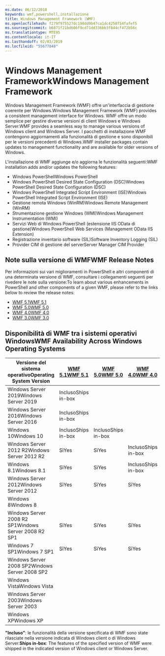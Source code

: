 ```yaml
---
ms.date: 06/12/2018
keywords: wmf,powershell,installazione
title: Windows Management Framework (WMF)
ms.openlocfilehash: f279f975527dc198dd9b47ca1dc4258f54fafef5
ms.sourcegitcommit: b6871f21bd666f9cd71dd336bb3f844cf472b56c
ms.translationtype: MTE95
ms.contentlocale: it-IT
ms.lasthandoff: 02/03/2019
ms.locfileid: "55677848"
---
```

# <a name="windows-management-framework"></a><span data-ttu-id="58f35-103">Windows Management Framework</span><span class="sxs-lookup"><span data-stu-id="58f35-103">Windows Management Framework</span></span>

<span data-ttu-id="58f35-104">Windows Management Framework (WMF) offre un'interfaccia di gestione coerente per Windows.</span><span class="sxs-lookup"><span data-stu-id="58f35-104">Windows Management Framework (WMF) provides a consistent management interface for Windows.</span></span> <span data-ttu-id="58f35-105">WMF offre un modo semplice per gestire diverse versioni di client Windows e Windows Server.</span><span class="sxs-lookup"><span data-stu-id="58f35-105">WMF provides a seamless way to manage various versions of Windows client and Windows Server.</span></span> <span data-ttu-id="58f35-106">I pacchetti di installazione WMF contengono aggiornamenti alla funzionalità di gestione e sono disponibili per le versioni precedenti di Windows.</span><span class="sxs-lookup"><span data-stu-id="58f35-106">WMF installer packages contain updates to management functionality and are available for older versions of Windows.</span></span>

<span data-ttu-id="58f35-107">L'installazione di WMF aggiunge e/o aggiorna le funzionalità seguenti:</span><span class="sxs-lookup"><span data-stu-id="58f35-107">WMF installation adds and/or updates the following features:</span></span>

- <span data-ttu-id="58f35-108">Windows PowerShell</span><span class="sxs-lookup"><span data-stu-id="58f35-108">Windows PowerShell</span></span>
- <span data-ttu-id="58f35-109">Windows PowerShell Desired State Configuration (DSC)</span><span class="sxs-lookup"><span data-stu-id="58f35-109">Windows PowerShell Desired State Configuration (DSC)</span></span>
- <span data-ttu-id="58f35-110">Windows PowerShell Integrated Script Environment (ISE)</span><span class="sxs-lookup"><span data-stu-id="58f35-110">Windows PowerShell Integrated Script Environment (ISE)</span></span>
- <span data-ttu-id="58f35-111">Gestione remota Windows (WinRM)</span><span class="sxs-lookup"><span data-stu-id="58f35-111">Windows Remote Management (WinRM)</span></span>
- <span data-ttu-id="58f35-112">Strumentazione gestione Windows (WMI)</span><span class="sxs-lookup"><span data-stu-id="58f35-112">Windows Management Instrumentation (WMI)</span></span>
- <span data-ttu-id="58f35-113">Servizi Web di Windows PowerShell (estensione IIS OData di gestione)</span><span class="sxs-lookup"><span data-stu-id="58f35-113">Windows PowerShell Web Services (Management OData IIS Extension)</span></span>
- <span data-ttu-id="58f35-114">Registrazione inventario software (SIL)</span><span class="sxs-lookup"><span data-stu-id="58f35-114">Software Inventory Logging (SIL)</span></span>
- <span data-ttu-id="58f35-115">Provider CIM di gestione del server</span><span class="sxs-lookup"><span data-stu-id="58f35-115">Server Manager CIM Provider</span></span>

## <a name="wmf-release-notes"></a><span data-ttu-id="58f35-116">Note sulla versione di WMF</span><span class="sxs-lookup"><span data-stu-id="58f35-116">WMF Release Notes</span></span>

<span data-ttu-id="58f35-117">Per informazioni sui vari miglioramenti in PowerShell e altri componenti di una determinata versione di WMF, consultare i collegamenti seguenti per rivedere le note sulla versione:</span><span class="sxs-lookup"><span data-stu-id="58f35-117">To learn about various enhancements in PowerShell and other components of a given WMF, please refer to the links below to review the release notes:</span></span>

- [<span data-ttu-id="58f35-118">WMF 5.1</span><span class="sxs-lookup"><span data-stu-id="58f35-118">WMF 5.1</span></span>](5.1/release-notes.md)
- [<span data-ttu-id="58f35-119">WMF 5.0</span><span class="sxs-lookup"><span data-stu-id="58f35-119">WMF 5.0</span></span>](5.0/releasenotes.md)
- [<span data-ttu-id="58f35-120">WMF 4.0</span><span class="sxs-lookup"><span data-stu-id="58f35-120">WMF 4.0</span></span>](https://download.microsoft.com/download/3/D/6/3D61D262-8549-4769-A660-230B67E15B25/Windows%20Management%20Framework%204%200%20Release%20Notes.docx)
- [<span data-ttu-id="58f35-121">WMF 3.0</span><span class="sxs-lookup"><span data-stu-id="58f35-121">WMF 3.0</span></span>](https://download.microsoft.com/download/E/7/6/E76850B8-DA6E-4FF5-8CCE-A24FC513FD16/WMF%203%20Release%20Notes.docx)

## <a name="wmf-availability-across-windows-operating-systems"></a><span data-ttu-id="58f35-122">Disponibilità di WMF tra i sistemi operativi Windows</span><span class="sxs-lookup"><span data-stu-id="58f35-122">WMF Availability Across Windows Operating Systems</span></span>

|<span data-ttu-id="58f35-123">Versione del sistema operativo</span><span class="sxs-lookup"><span data-stu-id="58f35-123">Operating System Version</span></span>  |<span data-ttu-id="58f35-124">[WMF 5.1][]</span><span class="sxs-lookup"><span data-stu-id="58f35-124">[WMF 5.1][]</span></span> |<span data-ttu-id="58f35-125">[WMF 5.0][]</span><span class="sxs-lookup"><span data-stu-id="58f35-125">[WMF 5.0][]</span></span> |<span data-ttu-id="58f35-126">[WMF 4.0][]</span><span class="sxs-lookup"><span data-stu-id="58f35-126">[WMF 4.0][]</span></span> |<span data-ttu-id="58f35-127">[WMF 3.0][]</span><span class="sxs-lookup"><span data-stu-id="58f35-127">[WMF 3.0][]</span></span>  |<span data-ttu-id="58f35-128">[WMF 2.0][]</span><span class="sxs-lookup"><span data-stu-id="58f35-128">[WMF 2.0][]</span></span> |
|--------------------------|------------|------------|------------|-------------|------------|
|<span data-ttu-id="58f35-129">Windows Server 2019</span><span class="sxs-lookup"><span data-stu-id="58f35-129">Windows Server 2019</span></span>       |<span data-ttu-id="58f35-130">Incluso</span><span class="sxs-lookup"><span data-stu-id="58f35-130">Ships in-box</span></span>|            |            |             |            |
|<span data-ttu-id="58f35-131">Windows Server 2016</span><span class="sxs-lookup"><span data-stu-id="58f35-131">Windows Server 2016</span></span>       |<span data-ttu-id="58f35-132">Incluso</span><span class="sxs-lookup"><span data-stu-id="58f35-132">Ships in-box</span></span>|            |            |             |            |
|<span data-ttu-id="58f35-133">Windows 10</span><span class="sxs-lookup"><span data-stu-id="58f35-133">Windows 10</span></span>                |<span data-ttu-id="58f35-134">Incluso</span><span class="sxs-lookup"><span data-stu-id="58f35-134">Ships in-box</span></span>|<span data-ttu-id="58f35-135">Incluso</span><span class="sxs-lookup"><span data-stu-id="58f35-135">Ships in-box</span></span>|            |             |            |
|<span data-ttu-id="58f35-136">Windows Server 2012 R2</span><span class="sxs-lookup"><span data-stu-id="58f35-136">Windows Server 2012 R2</span></span>    |<span data-ttu-id="58f35-137">Sì</span><span class="sxs-lookup"><span data-stu-id="58f35-137">Yes</span></span>         |<span data-ttu-id="58f35-138">Sì</span><span class="sxs-lookup"><span data-stu-id="58f35-138">Yes</span></span>         |<span data-ttu-id="58f35-139">Incluso</span><span class="sxs-lookup"><span data-stu-id="58f35-139">Ships in-box</span></span>|             |            |
|<span data-ttu-id="58f35-140">Windows 8.1</span><span class="sxs-lookup"><span data-stu-id="58f35-140">Windows 8.1</span></span>               |<span data-ttu-id="58f35-141">Sì</span><span class="sxs-lookup"><span data-stu-id="58f35-141">Yes</span></span>         |<span data-ttu-id="58f35-142">Sì</span><span class="sxs-lookup"><span data-stu-id="58f35-142">Yes</span></span>         |<span data-ttu-id="58f35-143">Incluso</span><span class="sxs-lookup"><span data-stu-id="58f35-143">Ships in-box</span></span>|             |            |
|<span data-ttu-id="58f35-144">Windows Server 2012</span><span class="sxs-lookup"><span data-stu-id="58f35-144">Windows Server 2012</span></span>       |<span data-ttu-id="58f35-145">Sì</span><span class="sxs-lookup"><span data-stu-id="58f35-145">Yes</span></span>         |<span data-ttu-id="58f35-146">Sì</span><span class="sxs-lookup"><span data-stu-id="58f35-146">Yes</span></span>         |<span data-ttu-id="58f35-147">Sì</span><span class="sxs-lookup"><span data-stu-id="58f35-147">Yes</span></span>         |<span data-ttu-id="58f35-148">Incluso</span><span class="sxs-lookup"><span data-stu-id="58f35-148">Ships in-box</span></span> |            |
|<span data-ttu-id="58f35-149">Windows 8</span><span class="sxs-lookup"><span data-stu-id="58f35-149">Windows 8</span></span>                 |            |            |            |<span data-ttu-id="58f35-150">Incluso</span><span class="sxs-lookup"><span data-stu-id="58f35-150">Ships in-box</span></span> |            |
|<span data-ttu-id="58f35-151">Windows Server 2008 R2 SP1</span><span class="sxs-lookup"><span data-stu-id="58f35-151">Windows Server 2008 R2 SP1</span></span>|<span data-ttu-id="58f35-152">Sì</span><span class="sxs-lookup"><span data-stu-id="58f35-152">Yes</span></span>         |<span data-ttu-id="58f35-153">Sì</span><span class="sxs-lookup"><span data-stu-id="58f35-153">Yes</span></span>         |<span data-ttu-id="58f35-154">Sì</span><span class="sxs-lookup"><span data-stu-id="58f35-154">Yes</span></span>         |<span data-ttu-id="58f35-155">Sì</span><span class="sxs-lookup"><span data-stu-id="58f35-155">Yes</span></span>          |<span data-ttu-id="58f35-156">Incluso</span><span class="sxs-lookup"><span data-stu-id="58f35-156">Ships in-box</span></span>|
|<span data-ttu-id="58f35-157">Windows 7 SP1</span><span class="sxs-lookup"><span data-stu-id="58f35-157">Windows 7 SP1</span></span>             |<span data-ttu-id="58f35-158">Sì</span><span class="sxs-lookup"><span data-stu-id="58f35-158">Yes</span></span>         |<span data-ttu-id="58f35-159">Sì</span><span class="sxs-lookup"><span data-stu-id="58f35-159">Yes</span></span>         |<span data-ttu-id="58f35-160">Sì</span><span class="sxs-lookup"><span data-stu-id="58f35-160">Yes</span></span>         |<span data-ttu-id="58f35-161">Sì</span><span class="sxs-lookup"><span data-stu-id="58f35-161">Yes</span></span>          |<span data-ttu-id="58f35-162">Incluso</span><span class="sxs-lookup"><span data-stu-id="58f35-162">Ships in-box</span></span>|
|<span data-ttu-id="58f35-163">Windows Server 2008 SP2</span><span class="sxs-lookup"><span data-stu-id="58f35-163">Windows Server 2008 SP2</span></span>   |            |            |            |<span data-ttu-id="58f35-164">Sì</span><span class="sxs-lookup"><span data-stu-id="58f35-164">Yes</span></span>          |<span data-ttu-id="58f35-165">Sì</span><span class="sxs-lookup"><span data-stu-id="58f35-165">Yes</span></span>         |
|<span data-ttu-id="58f35-166">Windows Vista</span><span class="sxs-lookup"><span data-stu-id="58f35-166">Windows Vista</span></span>             |            |            |            |             |<span data-ttu-id="58f35-167">Sì</span><span class="sxs-lookup"><span data-stu-id="58f35-167">Yes</span></span>         |
|<span data-ttu-id="58f35-168">Windows Server 2003</span><span class="sxs-lookup"><span data-stu-id="58f35-168">Windows Server 2003</span></span>       |            |            |            |             |<span data-ttu-id="58f35-169">Sì</span><span class="sxs-lookup"><span data-stu-id="58f35-169">Yes</span></span>         |
|<span data-ttu-id="58f35-170">Windows XP</span><span class="sxs-lookup"><span data-stu-id="58f35-170">Windows XP</span></span>                |            |            |            |<span data-ttu-id="58f35-171">Sì</span><span class="sxs-lookup"><span data-stu-id="58f35-171">Yes</span></span>          |            |

<span data-ttu-id="58f35-172">**"Incluso"**: le funzionalità della versione specificata di WMF sono state rilasciate nella versione indicata di Windows client o di Windows Server.</span><span class="sxs-lookup"><span data-stu-id="58f35-172">**Ships in-box**: The features of the specified version of WMF were shipped in the indicated version of Windows client or Windows Server.</span></span>

[WMF 5.1]: https://aka.ms/wmf51download
[WMF 5.0]: https://aka.ms/wmf5download
[WMF 4.0]: https://aka.ms/wmf4download
[WMF 3.0]: https://aka.ms/wmf3download
[WMF 2.0]: https://aka.ms/wmf2download
